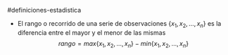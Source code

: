 #definiciones-estadistica 

- El rango o recorrido de una serie de observaciones $\{x_1, x_2,...,x_n\}$ es la diferencia entre el mayor y el menor de las mismas
$$rango = max\{x_1,x_2,...,x_n\} - min\{x_1,x_2,...,x_n\}$$ 